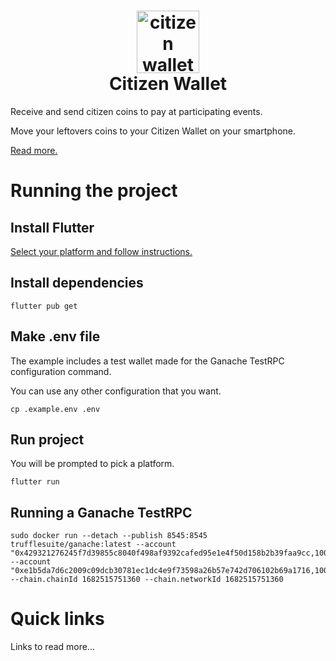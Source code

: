 <h1 align="center">
  <img style="height: 100px; width: 100px;" src="https://github.com/daobrussels/citizenwallet/blob/main/assets/logo.png" alt="citizen wallet logo"/><br/>
  Citizen Wallet
</h1>

Receive and send citizen coins to pay at participating events.

Move your leftovers coins to your Citizen Wallet on your smartphone.

[Read more.](https://citizenwallet.xyz/)

# Running the project

## Install Flutter

[Select your platform and follow instructions.](https://docs.flutter.dev/get-started/install)

## Install dependencies

```
flutter pub get
```

## Make .env file

The example includes a test wallet made for the Ganache TestRPC configuration command.

You can use any other configuration that you want.

```
cp .example.env .env
```

## Run project

You will be prompted to pick a platform.

```
flutter run
```

## Running a Ganache TestRPC

```
sudo docker run --detach --publish 8545:8545 trufflesuite/ganache:latest --account "0x429321276245f7d39855c8040f498af9392cafed95e1e4f50d158b2b39faa9cc,100000000000000000000000" --account "0xe1b5da7d6c2009c09dcb30781ec1dc4e9f73598a26b57e742d706102b69a1716,100000000000000000000000" --chain.chainId 1682515751360 --chain.networkId 1682515751360
```

# Quick links

Links to read more...
